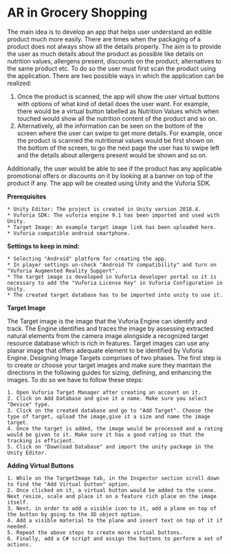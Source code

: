 # AR in Grocery Shopping

The main idea is to develop an app that helps user understand an edible product much more easily. There are times when the packaging of a product does not always show all the details properly. The aim is to provide the user as much details about the product as possible like details on nutrition values, allergens present, discounts on the product, alternatives to the same product etc.
To do so the user must first scan the product using the application. There are two possible ways in which the application can be realized:

1. Once the product is scanned, the app will show the user virtual buttons with options of what kind of detail does the user want. For example, there would be a virtual button labelled as Nutrition Values which when touched would show all the nutrition content of the product and so on.
2. Alternatively, all the information can be seen on the bottom of the screen where the user can swipe to get more details. For example, once the product is scanned the nutritional values would be first shown on the bottom of the screen, to go the next page the user has to swipe left and the details about allergens present would be shown and so on.

Additionally, the user would be able to see if the product has any applicable promotional offers or discounts on it by looking at a banner on top of the product if any.
The app will be created using Unity and the Vuforia SDK.

**Prerequisites**

```
* Unity Editor: The project is created in Unity version 2018.4.
* Vuforia SDK: The vuforia engine 9.1 has been imported and used with Unity.
* Target Image: An example target image link has been uploaded here.
* Vuforia compatible android smartphone.
```


**Settings to keep in mind:**

```
* Selecting "Android" platform for creating the app.
* In player settings un-check "Android TV compatibility" and turn on "Vuforia Augmented Reality Support".
* The target image is developed in Vuforia developer portal so it is necessary to add the "Vuforia License Key" in Vuforia Configuration in Unity.
* The created target database has to be imported into unity to use it.
```




**Target Image**

The Target image is the image that the Vuforia Engine can identify and track. The Engine identifies and traces the image by assessing extracted natural elements from the camera image alongside a recognized target resource database which is rich in features. Target images can use any planar image that offers adequate element to be identified by Vuforia Engine. Designing Image Targets comprises of two phases. The first step is to create or choose your target images and make sure they maintain the directions in the following guides for sizing, defining, and enhancing the images. To do so we have to follow these steps:

```
1. Open Vuforia Target Manager after creating an account on it. 
2. Click on Add Database and give it a name. Make sure you select "Device" type.
3. Click on the created database and go to "Add Target". Choose the type of target, upload the image,give it a size and name the image target.
4. Once the target is added, the image would be processed and a rating would be given to it. Make sure it has a good rating so that the tracking is efficient.
5. Click on "Download Database" and import the unity package in the Unity Editor.
```


**Adding Virtual Buttons**

```
1. While on the TargetImage tab, in the Inspector section scroll down to find the "Add Virtual button" option.
2. Once clicked on it, a virtual button would be added to the scene. Next resize, scale and place it on a feature rich place on the image itself.
3. Next, in order to add a visible icon to it, add a plane on top of the button by going to the 3D object option. 
4. Add a visible material to the plane and insert text on top of it if needed.
5. Repeat the above steps to create more virtual buttons.
6. Finally, add a C# script and assign the buttons to perform a set of actions.
```


